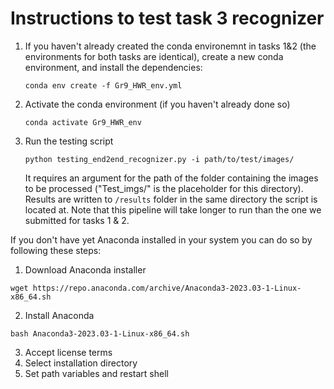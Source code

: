 # Instructions to test task 3 recognizer

1. If you haven't already created the conda environemnt in tasks 1&2 (the environments for both tasks are identical), create a new conda environment, and install the dependencies:
   
   ```conda env create -f Gr9_HWR_env.yml ```

2. Activate the conda environment (if you haven't already done so)

   ```conda activate Gr9_HWR_env```

3. Run the testing script

    ```python testing_end2end_recognizer.py -i path/to/test/images/```

    It requires an argument for the path of the folder containing the images to be processed ("Test_imgs/" is the placeholder for this directory). Results are written to `/results` folder in the same directory the script is located at. Note that this pipeline will take longer to run than the one we submitted for tasks 1 & 2.


If you don't have yet Anaconda installed in your system you can do so by following these steps:
1. Download Anaconda installer

  ```wget https://repo.anaconda.com/archive/Anaconda3-2023.03-1-Linux-x86_64.sh```

2. Install Anaconda

  ```bash Anaconda3-2023.03-1-Linux-x86_64.sh```

3. Accept license terms
4. Select installation directory
5. Set path variables and restart shell
